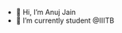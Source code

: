- 👋 Hi, I’m Anuj Jain
- 🌱 I’m currently student @IIITB

<!---
Anujjain2102/Anujjain2102 is a ✨ special ✨ repository because its `README.md` (this file) appears on your GitHub profile.
You can click the Preview link to take a look at your changes.
--->

